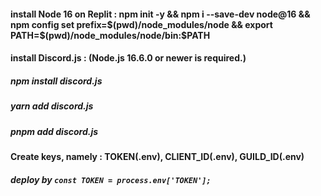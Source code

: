 #### install Node 16 on Replit : npm init -y && npm i --save-dev node@16 && npm config set prefix=$(pwd)/node_modules/node && export PATH=$(pwd)/node_modules/node/bin:$PATH
#### install Discord.js : (Node.js 16.6.0 or newer is required.)
##### npm install discord.js
##### yarn add discord.js
##### pnpm add discord.js
#### Create keys, namely : TOKEN(.env), CLIENT_ID(.env), GUILD_ID(.env)
##### deploy by `const TOKEN = process.env['TOKEN'];`
